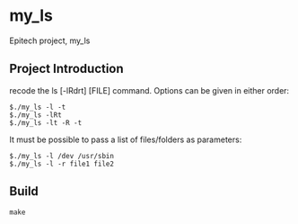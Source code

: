 # my_ls
Epitech project, my_ls



## Project Introduction

recode the ls [-lRdrt] [FILE] command. Options can be given in either order:

```
$./my_ls -l -t
$./my_ls -lRt
$./my_ls -lt -R -t
```

It must be possible to pass a list of files/folders as parameters:

```
$./my_ls -l /dev /usr/sbin
$./my_ls -l -r file1 file2
```

## Build

```make```

